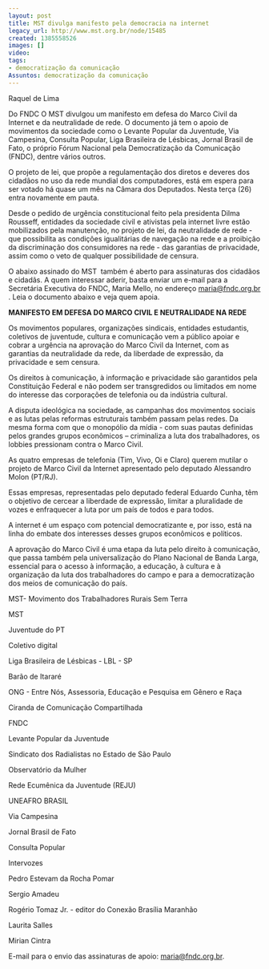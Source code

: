 ```yaml
---
layout: post
title: MST divulga manifesto pela democracia na internet
legacy_url: http://www.mst.org.br/node/15485
created: 1385558526
images: []
video: 
tags:
- democratização da comunicação
Assuntos: democratização da comunicação
---
```



Raquel de Lima 

Do FNDC
O MST divulgou um manifesto em defesa do Marco Civil da Internet e da neutralidade de rede. O documento já tem o apoio de movimentos da sociedade como o Levante Popular da Juventude, Via Campesina, Consulta Popular, Liga Brasileira de Lésbicas, Jornal Brasil de Fato, o próprio Fórum Nacional pela Democratização da Comunicação (FNDC), dentre vários outros.


O projeto de lei, que propõe a regulamentação dos diretos e deveres dos cidadãos no uso da rede mundial dos computadores, está em espera para ser votado há quase um mês na Câmara dos Deputados. Nesta terça (26) entra novamente em pauta. 


Desde o pedido de urgência constitucional feito pela presidenta Dilma Rousseff, entidades da sociedade civil e ativistas pela internet livre estão mobilizados pela manutenção, no projeto de lei, da neutralidade de rede - que possibilita as condições igualitárias de navegação na rede e a proibição da discriminação dos consumidores na rede - das garantias de privacidade, assim como o veto de qualquer possibilidade de censura.


O abaixo assinado do MST  também é aberto para assinaturas dos cidadãos e cidadãs. A quem interessar aderir, basta enviar um e-mail para a Secretária Executiva do FNDC, Maria Mello, no endereço maria@fndc.org.br . Leia o documento abaixo e veja quem apoia.



**MANIFESTO EM DEFESA DO MARCO CIVIL E NEUTRALIDADE NA REDE**


Os movimentos populares, organizações sindicais, entidades estudantis, coletivos de juventude, cultura e comunicação vem a público apoiar e cobrar a urgência na aprovação do Marco Civil da Internet, com as garantias da neutralidade da rede, da liberdade de expressão, da privacidade e sem censura.


Os direitos à comunicação, à informação e privacidade são garantidos pela Constituição Federal e não podem ser transgredidos ou limitados em nome do interesse das corporações de telefonia ou da indústria cultural.


A disputa ideológica na sociedade, as campanhas dos movimentos sociais e as lutas pelas reformas estruturais também passam pelas redes. Da mesma forma com que o monopólio da mídia - com suas pautas definidas pelos grandes grupos econômicos – criminaliza a luta dos trabalhadores, os lobbies pressionam contra o Marco Civil.


As quatro empresas de telefonia (Tim, Vivo, Oi e Claro) querem mutilar o projeto de Marco Civil da Internet apresentado pelo deputado Alessandro Molon (PT/RJ).


Essas empresas, representadas pelo deputado federal Eduardo Cunha, têm o objetivo de cercear a liberdade de expressão, limitar a pluralidade de vozes e enfraquecer a luta por um país de todos e para todos.


A internet é um espaço com potencial democratizante e, por isso, está na linha do embate dos interesses desses grupos econômicos e políticos.


A aprovação do Marco Civil é uma etapa da luta pelo direito à comunicação, que passa também pela universalização do Plano Nacional de Banda Larga, essencial para o acesso à informação, a educação, à cultura e à organização da luta dos trabalhadores do campo e para a democratização dos meios de comunicação do país.


MST- Movimento dos Trabalhadores Rurais Sem Terra


MST

Juventude do PT

Coletivo digital

Liga Brasileira de Lésbicas - LBL - SP

Barão de Itararé

ONG - Entre Nós, Assessoria, Educação e Pesquisa em Gênero e Raça

Ciranda de Comunicação Compartilhada

FNDC

Levante Popular da Juventude

Sindicato dos Radialistas no Estado de São Paulo

Observatório da Mulher

Rede Ecumênica da Juventude (REJU)

UNEAFRO BRASIL

Via Campesina

Jornal Brasil de Fato

Consulta Popular

Intervozes

Pedro Estevam da Rocha Pomar

Sergio Amadeu

Rogério Tomaz Jr. - editor do Conexão Brasília Maranhão

Laurita Salles

Mirian Cintra


E-mail para o envio das assinaturas de apoio: maria@fndc.org.br.
 
